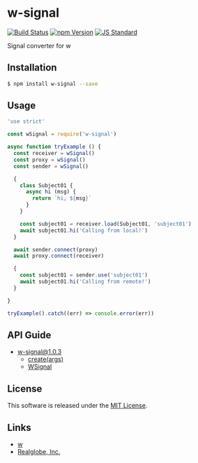 w-signal
==========

<!---
This file is generated by ape-tmpl. Do not update manually.
--->

<!-- Badge Start -->
<a name="badges"></a>

[![Build Status][bd_travis_shield_url]][bd_travis_url]
[![npm Version][bd_npm_shield_url]][bd_npm_url]
[![JS Standard][bd_standard_shield_url]][bd_standard_url]

[bd_repo_url]: https://github.com/realglobe-Inc/w-signal
[bd_travis_url]: http://travis-ci.org/realglobe-Inc/w-signal
[bd_travis_shield_url]: http://img.shields.io/travis/realglobe-Inc/w-signal.svg?style=flat
[bd_travis_com_url]: http://travis-ci.com/realglobe-Inc/w-signal
[bd_travis_com_shield_url]: https://api.travis-ci.com/realglobe-Inc/w-signal.svg?token=
[bd_license_url]: https://github.com/realglobe-Inc/w-signal/blob/master/LICENSE
[bd_codeclimate_url]: http://codeclimate.com/github/realglobe-Inc/w-signal
[bd_codeclimate_shield_url]: http://img.shields.io/codeclimate/github/realglobe-Inc/w-signal.svg?style=flat
[bd_codeclimate_coverage_shield_url]: http://img.shields.io/codeclimate/coverage/github/realglobe-Inc/w-signal.svg?style=flat
[bd_gemnasium_url]: https://gemnasium.com/realglobe-Inc/w-signal
[bd_gemnasium_shield_url]: https://gemnasium.com/realglobe-Inc/w-signal.svg
[bd_npm_url]: http://www.npmjs.org/package/w-signal
[bd_npm_shield_url]: http://img.shields.io/npm/v/w-signal.svg?style=flat
[bd_standard_url]: http://standardjs.com/
[bd_standard_shield_url]: https://img.shields.io/badge/code%20style-standard-brightgreen.svg

<!-- Badge End -->


<!-- Description Start -->
<a name="description"></a>

Signal converter for w

<!-- Description End -->


<!-- Overview Start -->
<a name="overview"></a>



<!-- Overview End -->


<!-- Sections Start -->
<a name="sections"></a>

<!-- Section from "doc/guides/01.Installation.md.hbs" Start -->

<a name="section-doc-guides-01-installation-md"></a>

Installation
-----

```bash
$ npm install w-signal --save
```


<!-- Section from "doc/guides/01.Installation.md.hbs" End -->

<!-- Section from "doc/guides/02.Usage.md.hbs" Start -->

<a name="section-doc-guides-02-usage-md"></a>

Usage
---------

```javascript
'use strict'

const wSignal = require('w-signal')

async function tryExample () {
  const receiver = wSignal()
  const proxy = wSignal()
  const sender = wSignal()

  {
    class Subject01 {
      async hi (msg) {
        return `hi, ${msg}`
      }
    }

    const subject01 = receiver.load(Subject01, 'subject01')
    await subject01.hi('Calling from local!')
  }

  await sender.connect(proxy)
  await proxy.connect(receiver)

  {
    const subject01 = sender.use('subject01')
    await subject01.hi('Calling from remote!')
  }

}

tryExample().catch((err) => console.error(err))

```


<!-- Section from "doc/guides/02.Usage.md.hbs" End -->

<!-- Section from "doc/guides/10.API Guide.md.hbs" Start -->

<a name="section-doc-guides-10-a-p-i-guide-md"></a>

API Guide
-----

+ [w-signal@1.0.3](./doc/api/api.md)
  + [create(args)](./doc/api/api.md#w-signal-function-create)
  + [WSignal](./doc/api/api.md#w-signal-class)


<!-- Section from "doc/guides/10.API Guide.md.hbs" End -->


<!-- Sections Start -->


<!-- LICENSE Start -->
<a name="license"></a>

License
-------
This software is released under the [MIT License](https://github.com/realglobe-Inc/w-signal/blob/master/LICENSE).

<!-- LICENSE End -->


<!-- Links Start -->
<a name="links"></a>

Links
------

+ [w][w_url]
+ [Realglobe, Inc.][realglobe,_inc__url]

[w_url]: https://github.com/realglobe-Inc/w
[realglobe,_inc__url]: http://realglobe.jp

<!-- Links End -->
